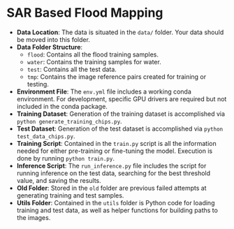 # SAR Based Flood Mapping

- **Data Location**: The data is situated in the `data/` folder. Your data should be moved into this folder.
- **Data Folder Structure**:
  - `flood`: Contains all the flood training samples.
  - `water`: Contains the training samples for water.
  - `test`: Contains all the test data.
  - `tmp`: Contains the image reference pairs created for training or testing.
- **Environment File**: The `env.yml` file includes a working conda environment. For development, specific GPU drivers are required but not included in the conda package.
- **Training Dataset**: Generation of the training dataset is accomplished via `python generate_training_chips.py`.
- **Test Dataset**: Generation of the test dataset is accomplished via `python test_data_chips.py`.
- **Training Script**: Contained in the `train.py` script is all the information needed for either pre-training or fine-tuning the model. Execution is done by running `python train.py`.
- **Inference Script**: The `run_inference.py` file includes the script for running inference on the test data, searching for the best threshold value, and saving the results.
- **Old Folder**: Stored in the `old` folder are previous failed attempts at generating training and test samples.
- **Utils Folder**: Contained in the `utils` folder is Python code for loading training and test data, as well as helper functions for building paths to the images.
